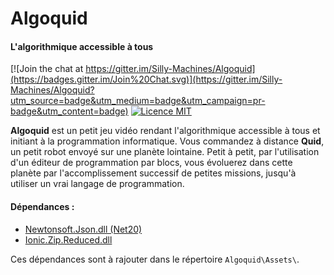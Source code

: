 # Algoquid
#### L'algorithmique accessible à tous

[![Join the chat at https://gitter.im/Silly-Machines/Algoquid](https://badges.gitter.im/Join%20Chat.svg)](https://gitter.im/Silly-Machines/Algoquid?utm_source=badge&utm_medium=badge&utm_campaign=pr-badge&utm_content=badge)
[![Licence MIT](https://img.shields.io/dub/l/vibe-d.svg)](https://opensource.org/licenses/MIT)


**Algoquid** est un petit jeu vidéo rendant l'algorithmique accessible à tous et initiant à la programmation informatique. Vous commandez à distance **Quid**, un petit robot envoyé sur une planète lointaine. Petit à petit, par l'utilisation d'un éditeur de programmation par blocs, vous évoluerez dans cette planète par l'accomplissement successif de petites missions, jusqu'à utiliser un vrai langage de programmation.




#### Dépendances :
- [Newtonsoft.Json.dll (Net20)](https://github.com/JamesNK/Newtonsoft.Json)
- [Ionic.Zip.Reduced.dll](https://dotnetzip.codeplex.com/)

Ces dépendances sont à rajouter dans le répertoire `Algoquid\Assets\`.
